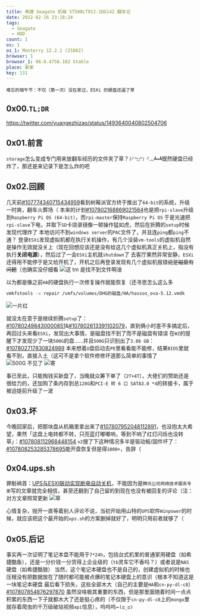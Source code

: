 ```yaml
---
title: 希捷 Seagate 机械 ST500LT012-1DG142 翻车记
date: 2022-02-16 23:18:24
tags:
  - Seagate
  - HDD
count: 1
os: 1
os_1: Monterry 12.2.1 (21D62)
browser: 1
browser_1: 98.0.4758.102 Stable
place: 新家
key: 131
---
```

    难忘的端午节：不仅（第一次）没在家过，ESXi 的硬盘还逼了草
<!-- more -->
## 0x00.`TL;DR`
https://twitter.com/yuangezhizao/status/1493640040802504706

## 0x01.前言
`storage`怎么变成专门用来放翻车经历的文件夹了草？`(╯°□°）╯︵┻━┻`既然硬盘已经炸了，那还是来记录下是怎么炸的吧

## 0x02.回顾
几天前[#107774340715434959](https://mastodon.yuangezhizao.cn/@yuangezhizao/107774340715434959)看到树莓派官方终于推出了`64-bit`的系统，<span title="你知道的太多了" class="heimu">升级一时爽，翻车火葬场（</span>
本来的计划[#107802168869021564](https://mastodon.yuangezhizao.cn/@yuangezhizao/107802168869021564)也是把`rpi-slave`升级到`Raspberry Pi OS (64-bit)`，而`rpi-master`保持`Raspberry Pi OS`
于是光速把`rpi-slave`下电，并取下`SD`卡烧录镜像一顿操作猛如虎，然后在折腾的`setup`时候发现代理炸了
本地访问不到`windows server`的`PAC`文件了，并且连`ping`都`ping`不通？
登录`ESXi`发现虚拟机都在执行关机操作，有几个没装`vm-tools`的虚拟机自然是操作无效就没关上（现在回想应该还是没有给这几个虚拟机真正关机上，指没有执行**关闭电源**），然后过了一会`ESXi`主机就`shutdown`了
去客厅果然异常安静，`ESXi`还得用不能停于是又给开机了，开机之后再登录发现有几个虚拟机报错~~说是磁盘有问题~~（也确实没仔细看
![这 tm 是找不到文件啊淦](https://i1.yuangezhizao.cn/macOS/6EB0C1E76206217B22A5E95539E89A5E.jpg!webp)

以为都是像之前`HA`的硬盘执行一次修复操作就能恢复（还寻思怎么这么多
``` bash
vmkfstools -x repair /vmfs/volumes/DHG的磁盘/HA/hassos_ova-5.12.vmdk
```
![一片红](https://i1.yuangezhizao.cn/macOS/8A5C2F9E6FB0C7B3ACEB9F942557D7B0.jpg!webp)

就没太在意于是继续折腾`setup`了：[#107802498430000851](https://mastodon.yuangezhizao.cn/@yuangezhizao/107802498430000851)&[#107802613391102079](https://mastodon.yuangezhizao.cn/@yuangezhizao/107802613391102079)，直到俩小时差不多搞定后，再回过头来看`ESXi`，发现出大事情，是磁盘找不到了而不是磁盘有错误
在`WZ`的提醒下才发现少了一块`500G`的盘……并且`500G`只识别出了`3.86 GB`：[#107802717830824989](https://mastodon.yuangezhizao.cn/@yuangezhizao/107802717830824989)
本来想着`U`盘启动去`PE`里看看能不能修，结果`BIOS`里就看不到，直接入土（这可不是拿个软件修修坏道那么简单的事情了
![500G 不见了](https://i1.yuangezhizao.cn/macOS/A6DBA93BC5DFA0313FCD8A5F323FE195.jpg!webp)
![寄](https://i1.yuangezhizao.cn/macOS/1B8F8F9A032F92FAE0FF9AFAAACFA5E1.jpg!webp)

事已至此，只能掏钱买新盘了，当晚就众筹下单了（`2T+4T`），大佬们的赞助还是很给力的，还加购了条内存到总`128G`和`PCI-E 转 6 口 SATA3.0 *4`的转接卡，属于被迫提前升级了一波

## 0x03.坏
今晚回家后，把那块盘从机箱里拿出来了[#107807952048112891](https://mastodon.yuangezhizao.cn/@yuangezhizao/107807952048112891)，也没抱太大希望，果然「这盘上电转都不转，只亮蓝灯嘟嘟响，等到不响了红灯闪烁也没转草」：[#107808112968448154](https://mastodon.yuangezhizao.cn/@yuangezhizao/107808112968448154)
`v2`搜了下这种情况多半是驱动板/固件坏了：[#107808253285378695](https://mastodon.yuangezhizao.cn/@yuangezhizao/107808253285378695)能开盘恢复但是得`1000+`，告辞（

## 0x04.ups.sh
罪魁祸首：[UPS与ESXI联动实现断电自动关机](https://web.archive.org/web/20220216171348/https://cloud.tencent.com/developer/article/1855904)，不能因为是`腾讯公司网络技术服务专家`写的文章就完全相信，甚至还翻到了自己留的到现在也没有被回复的评论（注：对方文章照常更新
![草](https://i1.yuangezhizao.cn/macOS/20220217011434.png!webp)

心情复杂，抛开一直等着别人评论不说，当初开始用山特的`UPS`软件`Winpower`的时候，就应该把这个最开始的`ups.sh`的方案删掉就好了，明明只用前者就够了（

## 0x05.后记
事实再一次证明了笔记本盘不能用于`7*24h`，包括台式机里的普通家用硬盘（如希捷酷鱼），还是一分价钱一分货得上企业级的（`tb`灵车它不香吗？）或者说是`NAS`硬盘（如希捷酷狼）
当然，这个笔记本硬盘也不是自己的，创建虚拟机的时候也压根没有把数据放在了随时都可能被点爆的笔记本硬盘上的意识（根本不知道这是一块笔记本硬盘
最后看下损失，这些全部木大（自己的主要是`HA`和`cn-py-dl-c8`）[#107807854876297870](https://mastodon.yuangezhizao.cn/@yuangezhizao/107807854876297870)
虽然没啥极其重要的东西，但是那里面随着时间一点点积累的东西一下子就都木大了还是挺心疼的（不仅限于`cn-py-dl-c8`上的`mongo`里就存着爬虫的千万级破站视频`api`信息），呜呜呜~`(ಥ_ಥ)`
